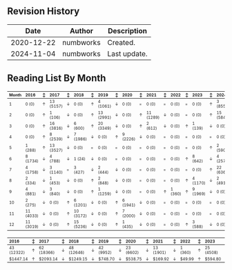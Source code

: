## Revision History

|Date|Author|Description|
|---|---|---|
|2020-12-22|numbworks|Created.|
|2024-11-04|numbworks|Last update.|

## Reading List By Month

<table border="0" class="dataframe" style="width:100%">
  <thead>
    <tr style="text-align: left; font-size: 9px">
      <th>Month</th>
      <th>2016</th>
      <th>↕</th>
      <th>2017</th>
      <th>↕</th>
      <th>2018</th>
      <th>↕</th>
      <th>2019</th>
      <th>↕</th>
      <th>2020</th>
      <th>↕</th>
      <th>2021</th>
      <th>↕</th>
      <th>2022</th>
      <th>↕</th>
      <th>2023</th>
      <th>↕</th>
      <th>2024</th>
    </tr>
  </thead>
  <tbody>
    <tr style="text-align: left; font-size: 9px;">
      <td>1</td>
      <td>0 (0)</td>
      <td>↑</td>
      <td>13 (5157)</td>
      <td>↓</td>
      <td>0 (0)</td>
      <td>↑</td>
      <td>4 (1061)</td>
      <td>↓</td>
      <td>0 (0)</td>
      <td>=</td>
      <td>0 (0)</td>
      <td>=</td>
      <td>0 (0)</td>
      <td>=</td>
      <td>0 (0)</td>
      <td>↑</td>
      <td>3 (855)</td>
    </tr>
    <tr style="text-align: left; font-size: 9px;">
      <td>2</td>
      <td>0 (0)</td>
      <td>↑</td>
      <td>1 (106)</td>
      <td>↓</td>
      <td>0 (0)</td>
      <td>↑</td>
      <td>13 (2991)</td>
      <td>↓</td>
      <td>0 (0)</td>
      <td>↑</td>
      <td>11 (1289)</td>
      <td>↓</td>
      <td>0 (0)</td>
      <td>=</td>
      <td>0 (0)</td>
      <td>↑</td>
      <td>15 (5841)</td>
    </tr>
    <tr style="text-align: left; font-size: 9px;">
      <td>3</td>
      <td>0 (0)</td>
      <td>↑</td>
      <td>16 (3816)</td>
      <td>↓</td>
      <td>6 (600)</td>
      <td>↑</td>
      <td>20 (3349)</td>
      <td>↓</td>
      <td>0 (0)</td>
      <td>↑</td>
      <td>2 (612)</td>
      <td>↓</td>
      <td>0 (0)</td>
      <td>↑</td>
      <td>1 (139)</td>
      <td>↓</td>
      <td>0 (0)</td>
    </tr>
    <tr style="text-align: left; font-size: 9px;">
      <td>4</td>
      <td>0 (0)</td>
      <td>↑</td>
      <td>8 (2539)</td>
      <td>↓</td>
      <td>7 (1986)</td>
      <td>↓</td>
      <td>0 (0)</td>
      <td>↑</td>
      <td>9 (2226)</td>
      <td>↓</td>
      <td>0 (0)</td>
      <td>=</td>
      <td>0 (0)</td>
      <td>=</td>
      <td>0 (0)</td>
      <td>=</td>
      <td>0 (0)</td>
    </tr>
    <tr style="text-align: left; font-size: 9px;">
      <td>5</td>
      <td>1 (288)</td>
      <td>↑</td>
      <td>13 (3527)</td>
      <td>↓</td>
      <td>0 (0)</td>
      <td>=</td>
      <td>0 (0)</td>
      <td>=</td>
      <td>0 (0)</td>
      <td>=</td>
      <td>0 (0)</td>
      <td>=</td>
      <td>0 (0)</td>
      <td>=</td>
      <td>0 (0)</td>
      <td>↑</td>
      <td>2 (590)</td>
    </tr>
    <tr style="text-align: left; font-size: 9px;">
      <td>6</td>
      <td>8 (1734)</td>
      <td>↓</td>
      <td>4 (788)</td>
      <td>↓</td>
      <td>1 (24)</td>
      <td>↓</td>
      <td>0 (0)</td>
      <td>=</td>
      <td>0 (0)</td>
      <td>=</td>
      <td>0 (0)</td>
      <td>=</td>
      <td>0 (0)</td>
      <td>↑</td>
      <td>8 (642)</td>
      <td>↓</td>
      <td>4 (2572)</td>
    </tr>
    <tr style="text-align: left; font-size: 9px;">
      <td>7</td>
      <td>4 (1758)</td>
      <td>↓</td>
      <td>3 (1140)</td>
      <td>=</td>
      <td>3 (427)</td>
      <td>↓</td>
      <td>2 (444)</td>
      <td>↓</td>
      <td>0 (0)</td>
      <td>=</td>
      <td>0 (0)</td>
      <td>=</td>
      <td>0 (0)</td>
      <td>=</td>
      <td>0 (0)</td>
      <td>↑</td>
      <td>22 (6366)</td>
    </tr>
    <tr style="text-align: left; font-size: 9px;">
      <td>8</td>
      <td>2 (334)</td>
      <td>↓</td>
      <td>1 (453)</td>
      <td>↓</td>
      <td>0 (0)</td>
      <td>↑</td>
      <td>2 (848)</td>
      <td>↓</td>
      <td>0 (0)</td>
      <td>=</td>
      <td>0 (0)</td>
      <td>=</td>
      <td>0 (0)</td>
      <td>↑</td>
      <td>4 (1170)</td>
      <td>↓</td>
      <td>2 (491)</td>
    </tr>
    <tr style="text-align: left; font-size: 9px;">
      <td>9</td>
      <td>4 (881)</td>
      <td>↓</td>
      <td>3 (840)</td>
      <td>↓</td>
      <td>0 (0)</td>
      <td>↑</td>
      <td>1 (1259)</td>
      <td>↓</td>
      <td>0 (0)</td>
      <td>=</td>
      <td>0 (0)</td>
      <td>↑</td>
      <td>1 (360)</td>
      <td>↑</td>
      <td>9 (1969)</td>
      <td>↓</td>
      <td>0 (0)</td>
    </tr>
    <tr style="text-align: left; font-size: 9px;">
      <td>10</td>
      <td>2 (275)</td>
      <td>↓</td>
      <td>0 (0)</td>
      <td>↑</td>
      <td>6 (1201)</td>
      <td>↓</td>
      <td>0 (0)</td>
      <td>↑</td>
      <td>6 (1941)</td>
      <td>↓</td>
      <td>0 (0)</td>
      <td>=</td>
      <td>0 (0)</td>
      <td>=</td>
      <td>0 (0)</td>
      <td>=</td>
      <td>0 (0)</td>
    </tr>
    <tr style="text-align: left; font-size: 9px;">
      <td>11</td>
      <td>11 (4033)</td>
      <td>↓</td>
      <td>0 (0)</td>
      <td>↑</td>
      <td>10 (3172)</td>
      <td>↓</td>
      <td>0 (0)</td>
      <td>↑</td>
      <td>7 (2000)</td>
      <td>↓</td>
      <td>0 (0)</td>
      <td>=</td>
      <td>0 (0)</td>
      <td>=</td>
      <td>0 (0)</td>
      <td>=</td>
      <td>0 (0)</td>
    </tr>
    <tr style="text-align: left; font-size: 9px;">
      <td>12</td>
      <td>11 (3019)</td>
      <td>↓</td>
      <td>0 (0)</td>
      <td>↑</td>
      <td>15 (5236)</td>
      <td>↓</td>
      <td>0 (0)</td>
      <td>↑</td>
      <td>1 (435)</td>
      <td>↓</td>
      <td>0 (0)</td>
      <td>=</td>
      <td>0 (0)</td>
      <td>↑</td>
      <td>3 (588)</td>
      <td>↓</td>
      <td>0 (0)</td>
    </tr>
  </tbody>
</table>

<table border="0" class="dataframe">
  <thead>
    <tr style="text-align: left; font-size: 9px;">
      <th>2016</th>
      <th>↕</th>
      <th>2017</th>
      <th>↕</th>
      <th>2018</th>
      <th>↕</th>
      <th>2019</th>
      <th>↕</th>
      <th>2020</th>
      <th>↕</th>
      <th>2021</th>
      <th>↕</th>
      <th>2022</th>
      <th>↕</th>
      <th>2023</th>
      <th>↕</th>
      <th>2024</th>
    </tr>
  </thead>
  <tbody>
    <tr style="text-align: left; font-size: 9px;">
      <td>43 (12322)</td>
      <td>↑</td>
      <td>62 (18366)</td>
      <td>↓</td>
      <td>48 (12646)</td>
      <td>↓</td>
      <td>42 (9952)</td>
      <td>↓</td>
      <td>23 (6602)</td>
      <td>↓</td>
      <td>13 (1901)</td>
      <td>↓</td>
      <td>1 (360)</td>
      <td>↑</td>
      <td>25 (4508)</td>
      <td>↑</td>
      <td>48 (16715)</td>
    </tr>
    <tr style="text-align: left; font-size: 9px;">
      <td>$1447.14</td>
      <td>↑</td>
      <td>$2093.14</td>
      <td>↓</td>
      <td>$1249.15</td>
      <td>↓</td>
      <td>$748.70</td>
      <td>↓</td>
      <td>$538.75</td>
      <td>↓</td>
      <td>$169.92</td>
      <td>↓</td>
      <td>$49.99</td>
      <td>↑</td>
      <td>$594.80</td>
      <td>↑</td>
      <td>$1750.05</td>
    </tr>
  </tbody>
</table>
